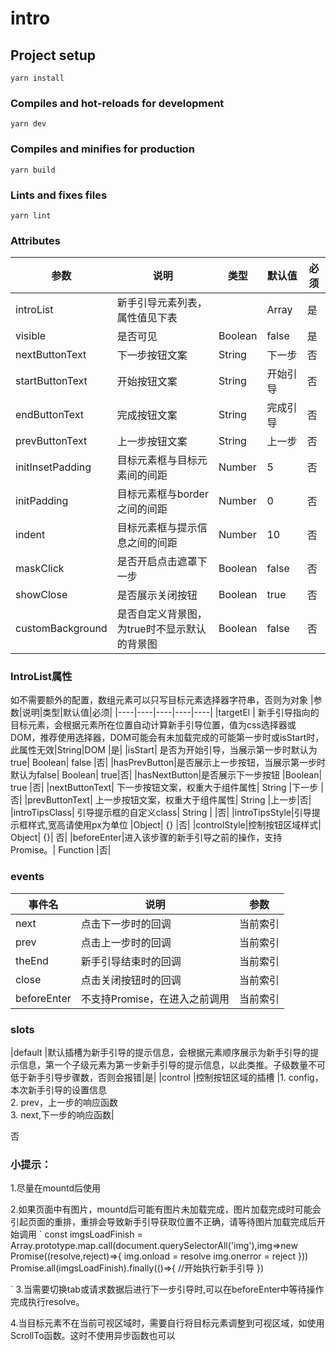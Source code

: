 # intro

## Project setup
```
yarn install
```

### Compiles and hot-reloads for development
```
yarn dev
```

### Compiles and minifies for production
```
yarn build
```

### Lints and fixes files
```
yarn lint
```


### Attributes
|参数|说明|类型|默认值|必须|
|----|----|----|----|----|
|introList|新手引导元素列表，属性值见下表| |Array|是|
|visible|是否可见|	Boolean|	false	|是|
|nextButtonText|下一步按钮文案|	String|	下一步|	否|
|startButtonText|开始按钮文案|	String|	开始引导|否|
|endButtonText|完成按钮文案|	String|	完成引导|	否|
|prevButtonText|上一步按钮文案	|String|	上一步|	否|
|initInsetPadding|目标元素框与目标元素间的间距|	Number|	5	|否|
|initPadding|目标元素框与border之间的间距|	Number|	0|	否|
|indent|目标元素框与提示信息之间的间距|	Number	|10|	否|
|maskClick|是否开启点击遮罩下一步|	Boolean|	false	|否|
|showClose|是否展示关闭按钮|	Boolean|	true	|否|
|customBackground|是否自定义背景图，为true时不显示默认的背景图	|Boolean	|false|	否|

### IntroList属性
如不需要额外的配置，数组元素可以只写目标元素选择器字符串，否则为对象
|参数|说明|类型|默认值|必须|
|----|----|----|----|----|
|targetEl | 新手引导指向的目标元素，会根据元素所在位置自动计算新手引导位置，值为css选择器或DOM，推荐使用选择器，DOM可能会有未加载完成的可能第一步时或isStart时，此属性无效|String|DOM	|是|
|isStart|	是否为开始引导，当展示第一步时默认为true|	Boolean|	false	|否|
|hasPrevButton|是否展示上一步按钮，当展示第一步时默认为false|	Boolean|	true|否|
|hasNextButton|是否展示下一步按钮	|Boolean|	true	|否|
|nextButtonText|	下一步按钮文案，权重大于组件属性|	String	|下一步	|否|
|prevButtonText|	上一步按钮文案，权重大于组件属性|	String	|上一步|否|
|introTipsClass|	引导提示框的自定义class|	String	| |否|
|introTipsStyle|引导提示框样式,宽高请使用px为单位	|Object|	{}	|否|
|controlStyle|控制按钮区域样式|	Object|	{}|	否|
|beforeEnter|进入该步骤的新手引导之前的操作，支持Promise。|	Function	|否|

### events
|事件名|说明|参数|
|----|----|----|
|next|	点击下一步时的回调|	当前索引|
|prev|	点击上一步时的回调	|当前索引|
|theEnd|	新手引导结束时的回调|	当前索引|
|close|	点击关闭按钮时的回调|	当前索引|
|beforeEnter|	不支持Promise，在进入之前调用|	当前索引|
### slots
|default	|默认插槽为新手引导的提示信息，会根据元素顺序展示为新手引导的提示信息，第一个子级元素为第一步新手引导的提示信息，以此类推。子级数量不可低于新手引导步骤数，否则会报错|是|
|control	|控制按钮区域的插槽	|1. config，本次新手引导的设置信息  
2. prev，上一步的响应函数  
3. next,下一步的响应函数|

否
### 小提示：
1.尽量在mountd后使用

2.如果页面中有图片，mountd后可能有图片未加载完成，图片加载完成时可能会引起页面的重排，重排会导致新手引导获取位置不正确，请等待图片加载完成后开始调用
`
const imgsLoadFinish = Array.prototype.map.call(document.querySelectorAll('img'),img=>new Promise((resolve,reject)=>{
     img.onload = resolve
     img.onerror = reject
}))
Promise.all(imgsLoadFinish).finally(()=>{
    //开始执行新手引导
})

`
3.当需要切换tab或请求数据后进行下一步引导时,可以在beforeEnter中等待操作完成执行resolve。

4.当目标元素不在当前可视区域时，需要自行将目标元素调整到可视区域，如使用ScrollTo函数。这时不使用异步函数也可以
